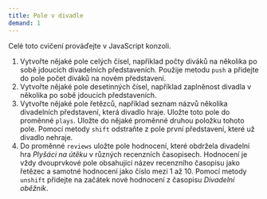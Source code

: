 ```yaml
---
title: Pole v divadle
demand: 1
---
```


Celé toto cvičení prováďejte v JavaScript konzoli.

1. Vytvořte nějaké pole celých čísel, například počty diváků na několika po sobě jdoucích divadelních představeních. Použije metodu `push` a přidejte do pole počet diváků na novém představení.
1. Vytvořte nějaké pole desetinných čísel, například zaplněnost divadla v několika po sobě jdoucích představeních.
1. Vytvořte nějaké pole řetězců, například seznam názvů několika divadelních představení, která divadlo hraje. Uložte toto pole do proměnné `plays`. Uložte do nějaké proměnné druhou položku tohoto pole. Pomocí metody `shift` odstraňte z pole první představení, které už divadlo nehraje.
1. Do proměnné `reviews` uložte pole hodnocení, které obdržela divadelní hra <i>Plyšáci na útěku</i> v různých recenzních časopisech. Hodnocení je vždy dvouprvkové pole obsahující název recenzního časopisu jako řetězec a samotné hodnocení jako číslo mezi 1 až 10. Pomocí metody `unshift` přidejte na začátek nové hodnocení z časopisu <i>Divadelní oběžník</i>.
